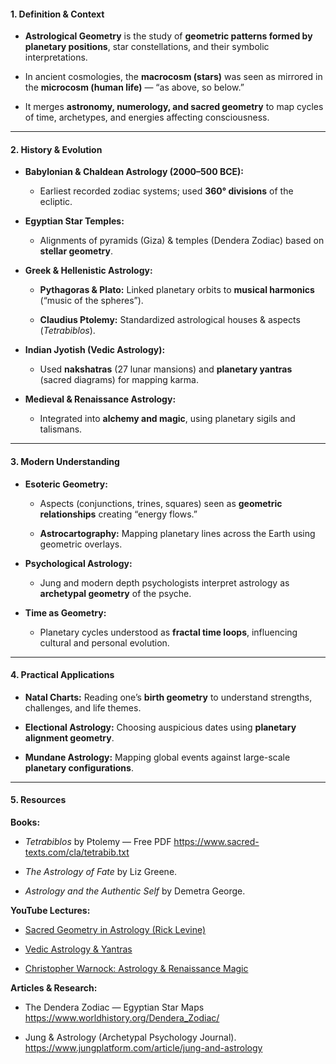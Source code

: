 #### **1. Definition & Context**

- **Astrological Geometry** is the study of **geometric patterns formed by planetary positions**, star constellations, and their symbolic interpretations.
    
- In ancient cosmologies, the **macrocosm (stars)** was seen as mirrored in the **microcosm (human life)** — “as above, so below.”
    
- It merges **astronomy, numerology, and sacred geometry** to map cycles of time, archetypes, and energies affecting consciousness.
    

---

#### **2. History & Evolution**

- **Babylonian & Chaldean Astrology (2000–500 BCE):**
    
    - Earliest recorded zodiac systems; used **360° divisions** of the ecliptic.
        
- **Egyptian Star Temples:**
    
    - Alignments of pyramids (Giza) & temples (Dendera Zodiac) based on **stellar geometry**.
        
- **Greek & Hellenistic Astrology:**
    
    - **Pythagoras & Plato:** Linked planetary orbits to **musical harmonics** (“music of the spheres”).
        
    - **Claudius Ptolemy:** Standardized astrological houses & aspects (_Tetrabiblos_).
        
- **Indian Jyotish (Vedic Astrology):**
    
    - Used **nakshatras** (27 lunar mansions) and **planetary yantras** (sacred diagrams) for mapping karma.
        
- **Medieval & Renaissance Astrology:**
    
    - Integrated into **alchemy and magic**, using planetary sigils and talismans.
        

---

#### **3. Modern Understanding**

- **Esoteric Geometry:**
    
    - Aspects (conjunctions, trines, squares) seen as **geometric relationships** creating “energy flows.”
        
    - **Astrocartography:** Mapping planetary lines across the Earth using geometric overlays.
        
- **Psychological Astrology:**
    
    - Jung and modern depth psychologists interpret astrology as **archetypal geometry** of the psyche.
        
- **Time as Geometry:**
    
    - Planetary cycles understood as **fractal time loops**, influencing cultural and personal evolution.
        

---

#### **4. Practical Applications**

- **Natal Charts:** Reading one’s **birth geometry** to understand strengths, challenges, and life themes.
    
- **Electional Astrology:** Choosing auspicious dates using **planetary alignment geometry**.
    
- **Mundane Astrology:** Mapping global events against large-scale **planetary configurations**.
    

---

#### **5. Resources**

**Books:**

- _Tetrabiblos_ by Ptolemy — Free PDF https://www.sacred-texts.com/cla/tetrabib.txt
    
- _The Astrology of Fate_ by Liz Greene.
    
- _Astrology and the Authentic Self_ by Demetra George.
    

**YouTube Lectures:**

- [Sacred Geometry in Astrology (Rick Levine)](https://www.youtube.com/watch?v=6E9v8GV09v8)
    
- [Vedic Astrology & Yantras](https://www.youtube.com/watch?v=7M9LFrFsvbM)
    
- [Christopher Warnock: Astrology & Renaissance Magic](https://www.youtube.com/watch?v=yWwGd4Zqj-8)
    

**Articles & Research:**

- The Dendera Zodiac — Egyptian Star Maps https://www.worldhistory.org/Dendera_Zodiac/
    
- Jung & Astrology (Archetypal Psychology Journal). https://www.jungplatform.com/article/jung-and-astrology